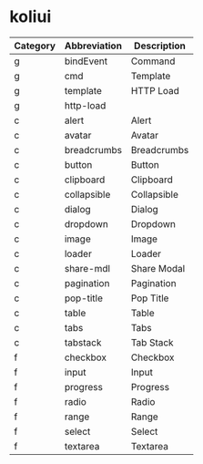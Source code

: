 # koliui
| Category | Abbreviation | Description       |
|----------|--------------|-------------------|
| g        | bindEvent    | Command           |
| g        | cmd          | Template          |
| g        | template     | HTTP Load         |
| g        | http-load    |                   |
| c        | alert        | Alert             |
| c        | avatar       | Avatar            |
| c        | breadcrumbs  | Breadcrumbs       |
| c        | button       | Button            |
| c        | clipboard    | Clipboard         |
| c        | collapsible  | Collapsible       |
| c        | dialog       | Dialog            |
| c        | dropdown     | Dropdown          |
| c        | image        | Image             |
| c        | loader       | Loader            |
| c        | share-mdl    | Share Modal       |
| c        | pagination   | Pagination        |
| c        | pop-title    | Pop Title         |
| c        | table        | Table             |
| c        | tabs         | Tabs              |
| c        | tabstack     | Tab Stack         |
| f        | checkbox     | Checkbox          |
| f        | input        | Input             |
| f        | progress     | Progress          |
| f        | radio        | Radio             |
| f        | range        | Range             |
| f        | select       | Select            |
| f        | textarea     | Textarea          |


